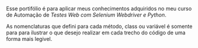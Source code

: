 Esse portifólio é para aplicar meus conhecimentos adquiridos no meu curso de Automação de *Testes Web com Selenium Webdriver e Python*.

As nomenclaturas que defini para cada método, class ou variável é somente para para ilustrar o que desejo realizar em cada trecho do código de uma forma mais legivel.
